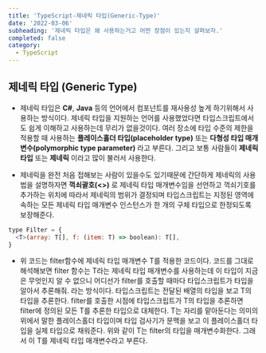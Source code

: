 ```yaml
---
title: 'TypeScript-제네릭 타입(Generic-Type)'
date: '2022-03-06'
subheading: '제네릭 타입은 왜 사용하는거고 어떤 장점이 있는지 살펴보자.'
completed: false
category:
  - TypeScript
---
```


## 제네릭 타입 (Generic Type)

- 제네릭 타입은 **C#**, **Java** 등의 언어에서 컴포넌트를 재사용성 높게 하기위해서 사용하는 방식이다. 제네릭 타입을 지원하는 언어를 사용했었다면 타입스크립트에서도 쉽게 이해하고 사용하는데 무리가 없을것이다. 여러 장소에 타입 수준의 제한을 적용할 때 사용하는 **플레이스홀더 타입(placeholder type)** 또는 **다형성 타입 매개변수(polymorphic type parameter)** 라고 부른다. 그리고 보통 사람들이 **제네릭 타입** 또는 **제네릭** 이라고 많이 불러서 사용한다.

- 제네릭을 완전 처음 접해보는 사람이 있을수도 있기때문에 간단하게 제네릭의 사용법을 설명하자면 **꺽쇠괄호(<>)** 로 제네릭 타입 매개변수임을 선언하고 꺽쇠기호를 추가하는 위치에 따라서 제네릭의 범위가 결정되며 타입스크립트는 지정된 영역에 속하는 모든 제네릭 타입 매개변수 인스턴스가 한 개의 구체 타입으로 한정되도록 보장해준다.

```js
type Filter = {
  <T>(array: T[], f: (item: T) => boolean): T[],
}
```

- 위 코드는 filter함수에 제네릭 타입 매개변수 T를 적용한 코드이다. 코드를 그대로 해석해보면 filter 함수는 T라는 제네릭 타입 매개변수를 사용하는데 이 타입이 지금은 무엇인지 알 수 없으니 어디선가 filter를 호출할 때마다 타입스크립트가 타입을 알아서 추론해줘. 라는 방식이다. 타입스크립트는 전달된 배열의 타입을 보고 T의 타입을 추론한다. filter를 호출한 시점에 타입스크립트가 T의 타입을 추론하면 filter에 정의된 모든 T를 추론한 타입으로 대체한다. T는 자리를 맡아둔다는 의미의 위에서 말한 플레이스홀더 타입이며 타입 검사기가 문맥을 보고 이 플레이스홀더 타입을 실제 타입으로 채워준다. 위와 같이 T는 filter의 타입을 매개변수화한다. 그래서 이 T를 제네릭 타입 매개변수라고 부른다.
